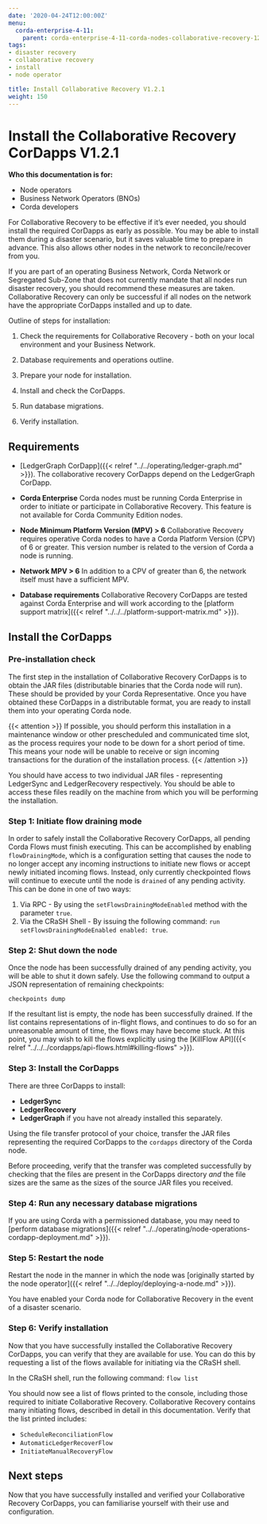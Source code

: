 ```yaml
---
date: '2020-04-24T12:00:00Z'
menu:
  corda-enterprise-4-11:
    parent: corda-enterprise-4-11-corda-nodes-collaborative-recovery-121
tags:
- disaster recovery
- collaborative recovery
- install
- node operator

title: Install Collaborative Recovery V1.2.1
weight: 150
---
```


# Install the Collaborative Recovery CorDapps V1.2.1

**Who this documentation is for:**
* Node operators
* Business Network Operators (BNOs)
* Corda developers

For Collaborative Recovery to be effective if it’s ever needed, you should install the required CorDapps as early as possible. You may be able to install them during a disaster scenario, but it saves valuable time to prepare in advance. This also allows other nodes in the network to reconcile/recover from you.

If you are part of an operating Business Network, Corda Network or Segregated Sub-Zone that does not currently mandate that all nodes run disaster recovery, you should recommend these measures are taken. Collaborative Recovery can only be successful if all nodes on the network have the appropriate CorDapps installed and up to date.

Outline of steps for installation:

1.  Check the requirements for Collaborative Recovery - both on your local environment and your Business Network.

2.  Database requirements and operations outline.

3.  Prepare your node for installation.

4.  Install and check the CorDapps.

5.  Run database migrations.

6.  Verify installation.


## Requirements

* [LedgerGraph CorDapp]({{< relref "../../operating/ledger-graph.md" >}}). The collaborative recovery CorDapps depend on the LedgerGraph CorDapp.

* **Corda Enterprise** Corda nodes must be running Corda Enterprise in order to initiate or participate in Collaborative Recovery. This feature is not available for Corda Community Edition nodes.

* **Node Minimum Platform Version (MPV) > 6** Collaborative Recovery requires operative Corda nodes to have a Corda Platform Version (CPV) of 6 or greater. This version number is related to the version of Corda a node is running.

* **Network MPV > 6** In addition to a CPV of greater than 6, the network itself must have a sufficient MPV.

* **Database requirements** Collaborative Recovery CorDapps are tested against Corda Enterprise and will work according to the [platform support matrix]({{< relref "../../../platform-support-matrix.md" >}}).


## Install the CorDapps

### Pre-installation check

The first step in the installation of Collaborative Recovery CorDapps is to obtain the JAR files (distributable binaries that the Corda node will run). These should be provided by your Corda Representative.
Once you have obtained these CorDapps in a distributable format, you are ready to install them into your operating Corda node.

{{< attention >}}
If possible, you should perform this installation in a maintenance window or other prescheduled and communicated time slot, as the process requires your node to be down for a short period of time. This means your node will be unable to receive or sign incoming transactions for the duration of the installation process.
{{< /attention >}}

You should have access to two individual JAR files - representing LedgerSync and LedgerRecovery respectively. You should be able to access these files readily on the machine from which you will be performing the installation.

### Step 1: Initiate flow draining mode

In order to safely install the Collaborative Recovery CorDapps, all pending Corda Flows must finish executing. This can be accomplished by enabling `flowDrainingMode`, which is a configuration setting that causes the node to no longer accept any incoming instructions to initiate new flows or accept newly initiated incoming flows. Instead, only currently checkpointed flows will continue to execute until the node is `drained` of any pending activity. This can be done in one of two ways:

1. Via RPC - By using the `setFlowsDrainingModeEnabled` method with the parameter `true`.
2. Via the CRaSH Shell - By issuing the following command:
    `run setFlowsDrainingModeEnabled enabled: true`.

### Step 2: Shut down the node

Once the node has been successfully drained of any pending activity, you will be able to shut it down safely. Use the following command to output a JSON representation of remaining checkpoints:

```ssh
checkpoints dump
```

If the resultant list is empty, the node has been successfully drained. If the list contains representations of in-flight flows, and continues to do so for an unreasonable amount of time, the flows may have become stuck. At this point, you may wish to kill the flows explicitly using the [KillFlow API]({{< relref "../../../cordapps/api-flows.html#killing-flows" >}}).

### Step 3: Install the CorDapps

There are three CorDapps to install:

* **LedgerSync**
* **LedgerRecovery**
* **LedgerGraph** if you have not already installed this separately.

Using the file transfer protocol of your choice, transfer the JAR files representing the required CorDapps to the `cordapps` directory of the Corda node.

Before proceeding, verify that the transfer was completed successfully by checking that the files are present in the CorDapps directory *and* the file sizes are the same as the sizes of the source JAR files you received.

### Step 4: Run any necessary database migrations

If you are using Corda with a permissioned database, you may need to [perform database migrations]({{< relref "../../operating/node-operations-cordapp-deployment.md" >}}).

### Step 5: Restart the node

Restart the node in the manner in which the node was [originally started by the node operator]({{< relref "../../deploy/deploying-a-node.md" >}}).

You have enabled your Corda node for Collaborative Recovery in the event of a disaster scenario.

### Step 6: Verify installation

Now that you have successfully installed the Collaborative Recovery CorDapps, you can verify that they are available for use. You can do this by
requesting a list of the flows available for initiating via the CRaSH shell.

In the CRaSH shell, run the following command:
`flow list`

You should now see a list of flows printed to the console, including those required to initiate Collaborative Recovery. Collaborative Recovery contains many
initiating flows, described in detail in this documentation. Verify that the list printed includes:

- `ScheduleReconciliationFlow`
- `AutomaticLedgerRecoverFlow`
- `InitiateManualRecoveryFlow`

## Next steps

Now that you have successfully installed and verified your Collaborative Recovery CorDapps, you can familiarise yourself with their use and configuration.
